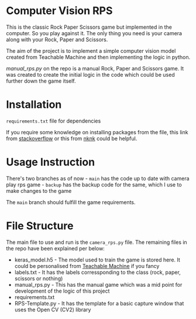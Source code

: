 # Computer Vision RPS
This is the classic Rock Paper Scissors game but implemented in the computer. So you play against it. The only thing you need is your camera along with your Rock, Paper and Scissors.

The aim of the project is to implement a simple computer vision model created from Teachable Machine and then implementing the logic in python. 

*manual_rps.py* on the repo is a manual Rock, Paper and Scissors game. It was created to create the initial logic in the code which could be used further down the game itself. 

# Installation 

`requirements.txt` file for dependencies

If you require some knowledge on installing packages from the file, this link from [stackoverflow](https://stackoverflow.com/questions/7225900/how-can-i-install-packages-using-pip-according-to-the-requirements-txt-file-from) or this from [nknk](https://note.nkmk.me/en/python-pip-install-requirements/) could be helpful.


# Usage Instruction

There's two branches as of now
    - `main` has the code up to date with camera play rps game 
    - `backup` has the backup code for the same, which I use to make changes to the game

The `main` branch should fulfill the game requirements.

# File Structure

The main file to use and run is the `camera_rps.py` file. The remaining files in the repo have been explained per below:
- keras_model.h5 - The model used to train the game is stored here. It could be personalised from [Teachable Machine](https://teachablemachine.withgoogle.com/train) if you fancy
- labels.txt - It has the labels corressponding to the class (rock, paper, scissors or nothing)
- manual_rps.py - This has the manual game which was a mid point for development of the logic of this project
- requirements.txt
- RPS-Template.py - It has the template for a basic capture window that uses the Open CV (CV2) library

